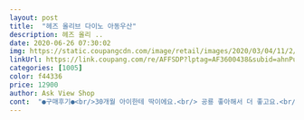 ```yaml
---
layout: post 
title:  "헤즈 올리브 다이노 아동우산" 
description: 헤즈 올리 ..
date: 2020-06-26 07:30:02 
img: https://static.coupangcdn.com/image/retail/images/2020/03/04/11/2/7e9aabb3-d337-4d4e-8bd7-72cdb8f0df11.jpg 
linkUrl: https://link.coupang.com/re/AFFSDP?lptag=AF3600438&subid=ahnPublicAsk&pageKey=1362690094&itemId=2394080172&vendorItemId=70305748046&traceid=V0-113-296aaf03d64441a2 
categories: [1005] 
color: f44336 
price: 12900 
author: Ask View Shop 
cont:  "●구매후기●<br/>30개월 아이한테 딱이에요.<br/> 공룡 좋아해서 더 좋고요.<br/><br/>우산 고를 때 투명창 있고 아이가 들기에 무겁거나 너무 크지 않은 것을 사야겠다싶었는데 딱이네요.<br/> s사이즈도 예전에 쓰던 것 보다 무거운지 무겁다고 하면서도 똑바로 잘 들고 크기도 적당해요.<br/> 혼자서 펴고 접기에도 안전하게 되어있어서 좋습니다.<br/><br/>30개월 아이한테 딱이에요.<br/> 공룡 좋아해서 더 좋고요.<br/><br/>우산 고를 때 투명창 있고 아이가 들기에 무겁거나 너무 크지 않은 것을 사야겠다싶었는데 딱이네요.<br/> s사이즈도 예전에 쓰던 것 보다 무거운지 무겁다고 하면서도 똑바로 잘 들고 크기도 적당해요.<br/> 혼자서 펴고 접기에도 안전하게 되어있어서 좋습니다.<br/><br/>" 
---
```

